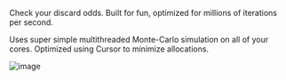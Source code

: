 Check your discard odds. Built for fun, optimized for millions of iterations per second.

Uses super simple multithreaded Monte-Carlo simulation on all of your cores. Optimized using Cursor to minimize allocations.

![image](https://github.com/user-attachments/assets/3a95d8e4-38de-40e9-b77f-714c2627a5ab)
